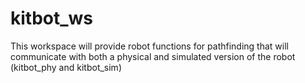 # kitbot_ws
This workspace will provide robot functions for pathfinding that will communicate with both a physical and simulated version of the robot (kitbot_phy and kitbot_sim)
